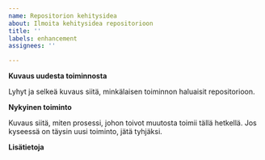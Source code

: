 ```yaml
---
name: Repositorion kehitysidea
about: Ilmoita kehitysidea repositorioon
title: ''
labels: enhancement
assignees: ''

---
```


**Kuvaus uudesta toiminnosta**

Lyhyt ja selkeä kuvaus siitä, minkälaisen toiminnon haluaisit repositorioon.

**Nykyinen toiminto**

Kuvaus siitä, miten prosessi, johon toivot muutosta toimii tällä hetkellä. Jos kyseessä on täysin uusi toiminto, jätä tyhjäksi.

**Lisätietoja**

